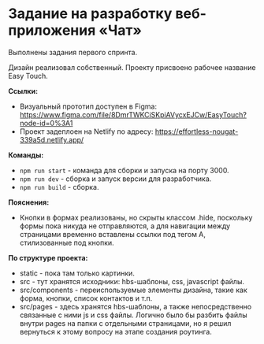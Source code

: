 
# Задание на разработку веб-приложения «Чат»

Выполнены задания первого спринта. 

Дизайн реализовал собственный. Проекту присвоено рабочее название Easy Touch.

**Ссылки:**

- Визуальный прототип доступен в Figma: https://www.figma.com/file/8DmrTWKCiSKpiAVycxEJCw/EasyTouch?node-id=0%3A1
- Проект задеплоен на Netlify по адресу: https://effortless-nougat-339a5d.netlify.app/

**Команды:**

- `npm run start` - команда для сборки и запуска на порту 3000.
- `npm run dev` - сборка и запуск версии для разработчика.
- `npm run build` - сборка.

**Пояснения:**

- Кнопки в формах реализованы, но скрыты классом .hide, поскольку формы пока никуда не отправляются, а для навигации между страницами временно вставлены ссылки под тегом A, стилизованные под кнопки. 


**По структуре проекта:**

- static - пока там только картинки.
- src - тут хранятся исходники: hbs-шаблоны, css, javascript файлы.
- src/components - переиспользуемые элементы дизайна, такие как форма, кнопки, список контактов и т.п.
- src/pages - здесь хранятся hbs-шаблоны, а также непосредственно связанные с ними js и css файлы. Логично было бы разбить файлы внутри pages на папки с отдельными страницами, но я решил вернуться к этому вопросу на этапе создания роутинга. 

